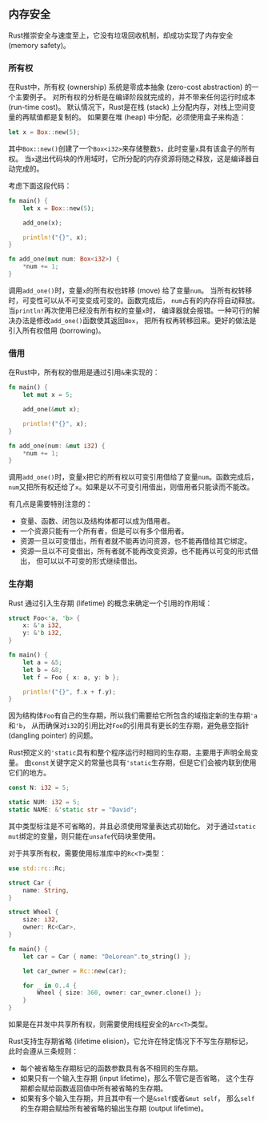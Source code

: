 ## 内存安全

Rust推崇安全与速度至上，它没有垃圾回收机制，却成功实现了内存安全 (memory safety)。

### 所有权

在Rust中，所有权 (ownership) 系统是零成本抽象 (zero-cost abstraction) 的一个主要例子。
对所有权的分析是在编译阶段就完成的，并不带来任何运行时成本 (run-time cost)。
默认情况下，Rust是在栈 (stack) 上分配内存，对栈上空间变量的再赋值都是复制的。
如果要在堆 (heap) 中分配，必须使用盒子来构造：

```rust
let x = Box::new(5);
```
其中`Box::new()`创建了一个`Box<i32>`来存储整数`5`，此时变量`x`具有该盒子的所有权。
当`x`退出代码块的作用域时，它所分配的内存资源将随之释放，这是编译器自动完成的。

考虑下面这段代码：

```rust
fn main() {
    let x = Box::new(5);

    add_one(x);

    println!("{}", x);
}

fn add_one(mut num: Box<i32>) {
    *num += 1;
}
```
调用`add_one()`时，变量`x`的所有权也转移 (move) 给了变量`num`。
当所有权转移时，可变性可以从不可变变成可变的。函数完成后，
`num`占有的内存将自动释放。当`println!`再次使用已经没有所有权的变量`x`时，
编译器就会报错。一种可行的解决办法是修改`add_one()`函数使其返回`Box`，
把所有权再转移回来。更好的做法是引入所有权借用 (borrowing)。

### 借用

在Rust中，所有权的借用是通过引用`&`来实现的：

```rust
fn main() {
    let mut x = 5;

    add_one(&mut x);

    println!("{}", x);
}

fn add_one(num: &mut i32) {
    *num += 1;
}
```
调用`add_one()`时，变量`x`把它的所有权以可变引用借给了变量`num`。函数完成后，
`num`又把所有权还给了`x`。如果是以不可变引用借出，则借用者只能读而不能改。

有几点是需要特别注意的：

* 变量、函数、闭包以及结构体都可以成为借用者。
* 一个资源只能有一个所有者，但是可以有多个借用者。
* 资源一旦以可变借出，所有者就不能再访问资源，也不能再借给其它绑定。
* 资源一旦以不可变借出，所有者就不能再改变资源，也不能再以可变的形式借出，
但可以以不可变的形式继续借出。

### 生存期

Rust 通过引入生存期 (lifetime) 的概念来确定一个引用的作用域：

```rust
struct Foo<'a, 'b> {
    x: &'a i32,
    y: &'b i32,
}

fn main() {
    let a = &5;
    let b = &8;
    let f = Foo { x: a, y: b };

    println!("{}", f.x + f.y);
}
```
因为结构体`Foo`有自己的生存期，所以我们需要给它所包含的域指定新的生存期`'a`和`'b`，
从而确保对`i32`的引用比对`Foo`的引用具有更长的生存期，避免悬空指针 
(dangling pointer) 的问题。

Rust预定义的`'static`具有和整个程序运行时相同的生存期，主要用于声明全局变量。
由`const`关键字定义的常量也具有`'static`生存期，但是它们会被内联到使用它们的地方。

```rust
const N: i32 = 5;

static NUM: i32 = 5;
static NAME: &'static str = "David";
```
其中类型标注是不可省略的，并且必须使用常量表达式初始化。
对于通过`static mut`绑定的变量，则只能在`unsafe`代码块里使用。

对于共享所有权，需要使用标准库中的`Rc<T>`类型：

```rust
use std::rc::Rc;

struct Car {
    name: String,
}

struct Wheel {
    size: i32,
    owner: Rc<Car>,
}

fn main() {
    let car = Car { name: "DeLorean".to_string() };

    let car_owner = Rc::new(car);

    for _ in 0..4 {
        Wheel { size: 360, owner: car_owner.clone() };
    }
}
```
如果是在并发中共享所有权，则需要使用线程安全的`Arc<T>`类型。

Rust支持生存期省略 (lifetime elision)，它允许在特定情况下不写生存期标记，
此时会遵从三条规则：

* 每个被省略生存期标记的函数参数具有各不相同的生存期。
* 如果只有一个输入生存期 (input lifetime)，那么不管它是否省略，
这个生存期都会赋给函数返回值中所有被省略的生存期。
* 如果有多个输入生存期，并且其中有一个是`&self`或者`&mut self`，
那么`self`的生存期会赋给所有被省略的输出生存期 (output lifetime)。

